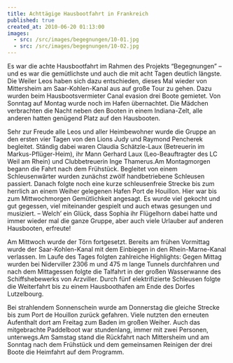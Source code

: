 ```yaml
---
title: Achttägige Hausbootfahrt in Frankreich
published: true
created_at: 2010-06-20 01:13:00
images:
  - src: /src/images/begegnungen/10-01.jpg
  - src: /src/images/begegnungen/10-02.jpg
---
```


Es war die achte Hausbootfahrt im Rahmen des Projekts “Begegnungen” – und es war die gemütlichste und auch die mit acht Tagen deutlich längste. Die Weiler Leos haben sich dazu entschieden, dieses Mal wieder von Mittersheim am Saar-Kohlen-Kanal aus auf große Tour zu gehen. Dazu wurden beim Hausbootsvermieter Canal evasion drei Boote gemietet. Von Sonntag auf Montag wurde noch im Hafen übernachtet. Die Mädchen verbrachten die Nacht neben den Booten in einem Indiana-Zelt, alle anderen hatten genügend Platz auf den Hausbooten.

Sehr zur Freude alle Leos und aller Heimbewohner wurde die Gruppe an den ersten vier Tagen von den Lions Judy und Raymond Pencherek begleitet. Ständig dabei waren Claudia Schätzle-Laux (Betreuerin im Markus-Pflüger-Heim), ihr Mann Gerhard Laux (Leo-Beauftragter des LC Weil am Rhein) und Clubbetreuerin Inge Thamerus.Am Montagmorgen begann die Fahrt nach dem Frühstück. Begleitet von einem Schleusenwärter wurden zunächst zwölf handbetriebene Schleusen passiert. Danach folgte noch eine kurze schleusenfreie Strecke bis zum herrlich an einem Weiher gelegenen Hafen Port de Houillon. Hier war bis zum Mittwochmorgen Gemütlichkeit angesagt. Es wurde viel gekocht und gut gegessen, viel miteinander gespielt und auch etwas gesungen und musiziert. – Welch’ ein Glück, dass Sophia ihr Flügelhorn dabei hatte und immer wieder mal die ganze Gruppe, aber auch viele Urlauber auf anderen Hausbooten, erfreute!

Am Mittwoch wurde der Törn fortgesetzt. Bereits am frühen Vormittag wurde der Saar-Kohlen-Kanal mit dem Einbiegen in den Rhein-Marne-Kanal verlassen. Im Laufe des Tages folgten zahlreiche Highlights: Gegen Mittag wurden bei Niderviller 2306 m und 475 m lange Tunnels durchfahren und nach dem Mittagessen folgte die Talfahrt in der großen Wasserwanne des Schiffshebewerks von Arzviller. Durch fünf elektrifizierte Schleusen folgte die Weiterfahrt bis zu einem Hausboothafen am Ende des Dorfes Lutzelbourg.

Bei strahlendem Sonnenschein wurde am Donnerstag die gleiche Strecke bis zum Port de Houillon zurück gefahren. Viele nutzten den erneuten Aufenthalt dort am Freitag zum Baden im großen Weiher. Auch das mitgebrachte Paddelboot war stundenlang, immer mit zwei Personen, unterwegs.Am Samstag stand die Rückfahrt nach Mittersheim und am Sonntag nach dem Frühstück und dem gemeinsamen Reinigen der drei Boote die Heimfahrt auf dem Programm.
